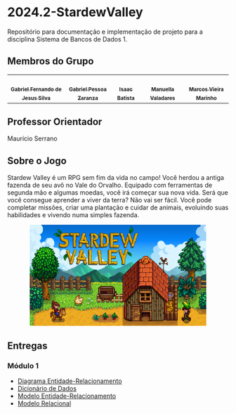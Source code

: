 # 2024.2-StardewValley
Repositório para documentação e implementação de projeto para a disciplina Sistema de Bancos de Dados 1.

## Membros do Grupo
<table>
  <tr>
    <td align="center"><a href="https://github.com/MMcLovin"><img style="border-radius: 60%;" src="https://github.com/MMcLovin.png" width="200px;" alt=""/><br /><sub><b>Gabriel Fernando de Jesus Silva</b></sub></a><br /></td>
    <td align="center"><a href="https://github.com/GZaranza"><img style="border-radius: 60%;" src="https://github.com/GZaranza.png" width="200px;" alt=""/><br /><sub><b>Gabriel Pessoa Zaranza</b></sub></a><br /></td>
    <td align="center"><a href="https://github.com/isaacbatista26"><img style="border-radius: 60%;" src="https://github.com/isaacbatista26.png" width="200px;" alt=""/><br /><sub><b>Isaac Batista</b></sub></a><br /></td>
    <td align="center"><a href="https://github.com/manuvaladares"><img style="border-radius: 60%;" src="https://github.com/manuvaladares.png" width="200px;" alt=""/><br /><sub><b>Manuella Valadares</b></sub></a><br /></td>
    <td align="center"><a href="https://github.com/devMarcosVM"><img style="border-radius: 60%;" src="https://github.com/devMarcosVM.png" width="200px;" alt=""/><br /><sub><b>Marcos Vieira Marinho</b></sub></a><br /></td>
  </tr>
</table>


## Professor Orientador
Maurício Serrano

## Sobre o Jogo
Stardew Valley é um RPG sem fim da vida no campo! Você herdou a antiga fazenda de seu avô no Vale do Orvalho. Equipado com ferramentas de segunda mão e algumas moedas, você irá começar sua nova vida. Será que você consegue aprender a viver da terra? Não vai ser fácil. Você pode completar missões, criar uma plantação e cuidar de animais, evoluindo suas habilidades e vivendo numa simples fazenda. 

<div align="center"> <img src="img/capa.jpg" height="230" width="auto"/> </div>

## Entregas

### Módulo 1

  - [Diagrama Entidade-Relacionamento](./entrega-01/DER.md)
  - [Dicionário de Dados](./entrega-01/DicionáriodeDados.md)
  - [Modelo Entidade-Relacionamento](./entrega-01/MER.md)
  - [Modelo Relacional](./entrega-01/MREL.md)



